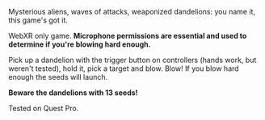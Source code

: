 Mysterious aliens, waves of attacks, weaponized dandelions: you name it, this game's got it.

WebXR only game. **Microphone permissions are essential and used to determine if you're blowing hard enough.**

Pick up a dandelion with the trigger button on controllers (hands work, but weren't tested), hold it, pick a target and blow. Blow! If you blow hard enough the seeds will launch.

**Beware the dandelions with 13 seeds!**

Tested on Quest Pro.
